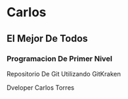 # Carlos
## El Mejor De Todos
### Programacion De Primer Nivel
Repositorio De Git 
Utilizando GitKraken

Dveloper Carlos Torres 
